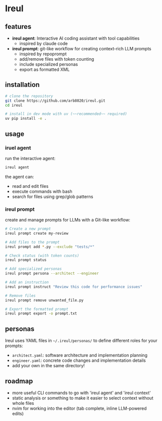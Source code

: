 # Ireul

## features

- **ireul agent**: Interactive AI coding assistant with tool capabilities
  - inspired by claude code
- **ireul prompt**: git-like workflow for creating context-rich LLM prompts
  - inspired by repoprompt
  - add/remove files with token counting
  - include specialized personas
  - export as formatted XML

## installation

```bash
# clone the repository
git clone https://github.com/arb8020/ireul.git
cd ireul

# install in dev mode with uv (~~recommended~~ required)
uv pip install -e .

```

## usage

### iruel agent 

run the interactive agent:

```bash
ireul agent
```

the agent can:
- read and edit files
- execute commands with bash
- search for files using grep/glob patterns

### ireul prompt 

create and manage prompts for LLMs with a Git-like workflow:

```bash
# Create a new prompt
ireul prompt create my-review

# Add files to the prompt
ireul prompt add *.py --exclude "tests/*"

# Check status (with token counts)
ireul prompt status

# Add specialized personas
ireul prompt persona --architect --engineer

# Add an instruction
ireul prompt instruct "Review this code for performance issues"

# Remove files
ireul prompt remove unwanted_file.py

# Export the formatted prompt
ireul prompt export -o prompt.txt
```

## personas

Ireul uses YAML files in `~/.ireul/personas/` to define different roles for your prompts:

- `architect.yaml`: software architecture and implementation planning
- `engineer.yaml`: concrete code changes and implementation details
- add your own in the same directory!

## roadmap 

- more useful CLI commands to go with 'ireul agent' and 'ireul context'
- static analysis or something to make it easier to select context without whole files
- nvim for working into the editor (tab complete, inline LLM-powered edits)

